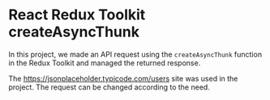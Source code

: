 # React Redux Toolkit createAsyncThunk

In this project, we made an API request using the `createAsyncThunk` function in the Redux Toolkit and managed the returned response.

The https://jsonplaceholder.typicode.com/users site was used in the project. The request can be changed according to the need.
